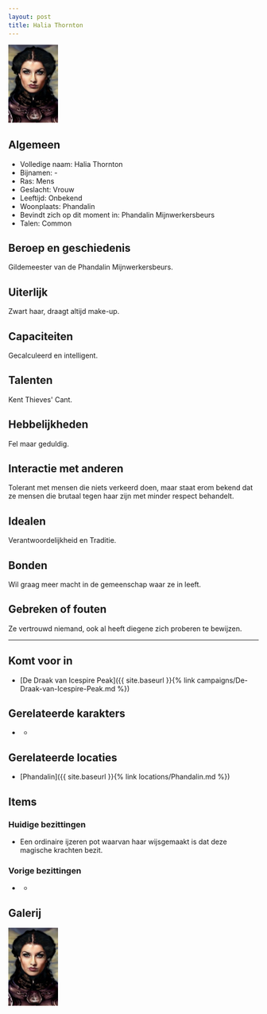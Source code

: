 ```yaml
---
layout: post
title: Halia Thornton
---
```


<img src="../images/Halia Thornton.jpg" alt="Halia Thornton" width=100>

## Algemeen
* Volledige naam: Halia Thornton
* Bijnamen: -
* Ras: Mens
* Geslacht: Vrouw
* Leeftijd: Onbekend
* Woonplaats: Phandalin
* Bevindt zich op dit moment in: Phandalin Mijnwerkersbeurs
* Talen: Common

## Beroep en geschiedenis
Gildemeester van de Phandalin Mijnwerkersbeurs.

## Uiterlijk
Zwart haar, draagt altijd make-up.

## Capaciteiten
Gecalculeerd en intelligent.

## Talenten
Kent Thieves' Cant.

## Hebbelijkheden
Fel maar geduldig.

## Interactie met anderen
Tolerant met mensen die niets verkeerd doen, maar staat erom bekend dat ze mensen die brutaal tegen haar zijn met minder respect behandelt.

## Idealen
Verantwoordelijkheid en Traditie.

## Bonden
Wil graag meer macht in de gemeenschap waar ze in leeft.

## Gebreken of fouten
Ze vertrouwd niemand, ook al heeft diegene zich proberen te bewijzen.

---

## Komt voor in
* [De Draak van Icespire Peak]({{ site.baseurl }}{% link campaigns/De-Draak-van-Icespire-Peak.md %})

## Gerelateerde karakters
* -

## Gerelateerde locaties
* [Phandalin]({{ site.baseurl }}{% link locations/Phandalin.md %})

## Items

### Huidige bezittingen
* Een ordinaire ijzeren pot waarvan haar wijsgemaakt is dat deze magische krachten bezit.

### Vorige bezittingen
* -

## Galerij
<img src="../images/Halia Thornton.jpg" alt="Halia Thornton" width=100>
